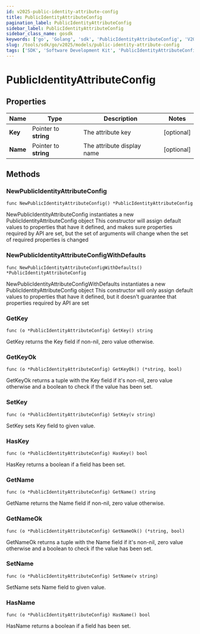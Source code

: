 ```yaml
---
id: v2025-public-identity-attribute-config
title: PublicIdentityAttributeConfig
pagination_label: PublicIdentityAttributeConfig
sidebar_label: PublicIdentityAttributeConfig
sidebar_class_name: gosdk
keywords: ['go', 'Golang', 'sdk', 'PublicIdentityAttributeConfig', 'V2025PublicIdentityAttributeConfig'] 
slug: /tools/sdk/go/v2025/models/public-identity-attribute-config
tags: ['SDK', 'Software Development Kit', 'PublicIdentityAttributeConfig', 'V2025PublicIdentityAttributeConfig']
---
```


# PublicIdentityAttributeConfig

## Properties

Name | Type | Description | Notes
------------ | ------------- | ------------- | -------------
**Key** | Pointer to **string** | The attribute key | [optional] 
**Name** | Pointer to **string** | The attribute display name | [optional] 

## Methods

### NewPublicIdentityAttributeConfig

`func NewPublicIdentityAttributeConfig() *PublicIdentityAttributeConfig`

NewPublicIdentityAttributeConfig instantiates a new PublicIdentityAttributeConfig object
This constructor will assign default values to properties that have it defined,
and makes sure properties required by API are set, but the set of arguments
will change when the set of required properties is changed

### NewPublicIdentityAttributeConfigWithDefaults

`func NewPublicIdentityAttributeConfigWithDefaults() *PublicIdentityAttributeConfig`

NewPublicIdentityAttributeConfigWithDefaults instantiates a new PublicIdentityAttributeConfig object
This constructor will only assign default values to properties that have it defined,
but it doesn't guarantee that properties required by API are set

### GetKey

`func (o *PublicIdentityAttributeConfig) GetKey() string`

GetKey returns the Key field if non-nil, zero value otherwise.

### GetKeyOk

`func (o *PublicIdentityAttributeConfig) GetKeyOk() (*string, bool)`

GetKeyOk returns a tuple with the Key field if it's non-nil, zero value otherwise
and a boolean to check if the value has been set.

### SetKey

`func (o *PublicIdentityAttributeConfig) SetKey(v string)`

SetKey sets Key field to given value.

### HasKey

`func (o *PublicIdentityAttributeConfig) HasKey() bool`

HasKey returns a boolean if a field has been set.

### GetName

`func (o *PublicIdentityAttributeConfig) GetName() string`

GetName returns the Name field if non-nil, zero value otherwise.

### GetNameOk

`func (o *PublicIdentityAttributeConfig) GetNameOk() (*string, bool)`

GetNameOk returns a tuple with the Name field if it's non-nil, zero value otherwise
and a boolean to check if the value has been set.

### SetName

`func (o *PublicIdentityAttributeConfig) SetName(v string)`

SetName sets Name field to given value.

### HasName

`func (o *PublicIdentityAttributeConfig) HasName() bool`

HasName returns a boolean if a field has been set.


